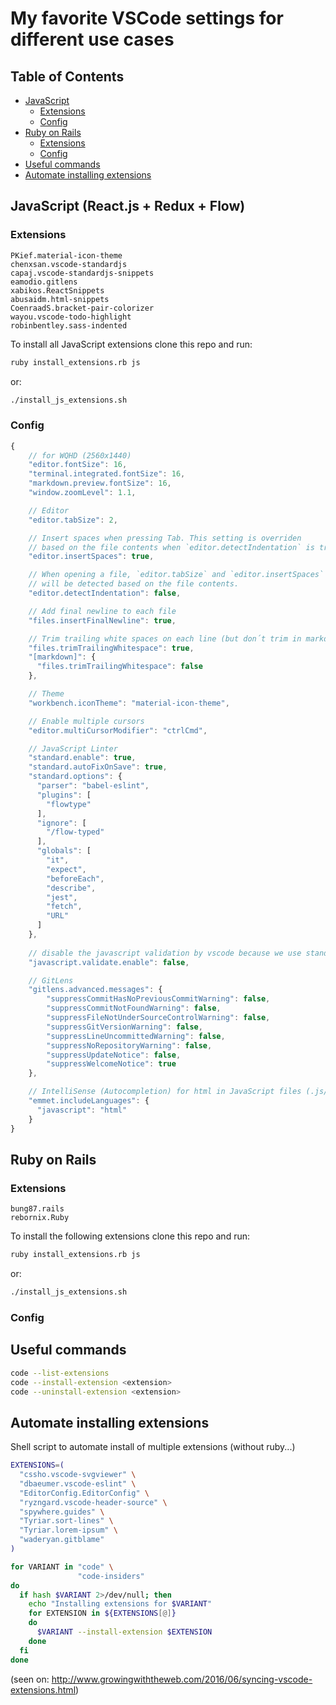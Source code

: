 # My favorite VSCode settings for different use cases

## Table of Contents

- [JavaScript](#javascript-reactjs--redux--flow)
  - [Extensions](#extensions)
  - [Config](#config)
- [Ruby on Rails](#ruby-on-rails)
  - [Extensions](#extensions-1)
  - [Config](#config-1)
- [Useful commands](#useful-commands)
- [Automate installing extensions](automate-installing-extensions)


## JavaScript (React.js + Redux + Flow)
### Extensions
  
`PKief.material-icon-theme`  
`chenxsan.vscode-standardjs`  
`capaj.vscode-standardjs-snippets`  
`eamodio.gitlens`  
`xabikos.ReactSnippets`  
`abusaidm.html-snippets`  
`CoenraadS.bracket-pair-colorizer`  
`wayou.vscode-todo-highlight`  
`robinbentley.sass-indented`  
  
To install all JavaScript extensions clone this repo and run:

```bash
ruby install_extensions.rb js
```
or:
```bash
./install_js_extensions.sh
```  

### Config

```javascript
{
    // for WQHD (2560x1440)
    "editor.fontSize": 16,
    "terminal.integrated.fontSize": 16,
    "markdown.preview.fontSize": 16,
    "window.zoomLevel": 1.1,

    // Editor
    "editor.tabSize": 2,

    // Insert spaces when pressing Tab. This setting is overriden
    // based on the file contents when `editor.detectIndentation` is true.
    "editor.insertSpaces": true,

    // When opening a file, `editor.tabSize` and `editor.insertSpaces`
    // will be detected based on the file contents.
    "editor.detectIndentation": false,

    // Add final newline to each file
    "files.insertFinalNewline": true,

    // Trim trailing white spaces on each line (but don´t trim in markdown files)
    "files.trimTrailingWhitespace": true,  
    "[markdown]": {
      "files.trimTrailingWhitespace": false
    },

    // Theme
    "workbench.iconTheme": "material-icon-theme",

    // Enable multiple cursors
    "editor.multiCursorModifier": "ctrlCmd",

    // JavaScript Linter
    "standard.enable": true,
    "standard.autoFixOnSave": true,
    "standard.options": {
      "parser": "babel-eslint",
      "plugins": [
        "flowtype"
      ],
      "ignore": [
        "/flow-typed"
      ],
      "globals": [
        "it",
        "expect",
        "beforeEach",
        "describe",
        "jest",
        "fetch",
        "URL"
      ]
    },
    
    // disable the javascript validation by vscode because we use standard
    "javascript.validate.enable": false,

    // GitLens
    "gitlens.advanced.messages": {
        "suppressCommitHasNoPreviousCommitWarning": false,
        "suppressCommitNotFoundWarning": false,
        "suppressFileNotUnderSourceControlWarning": false,
        "suppressGitVersionWarning": false,
        "suppressLineUncommittedWarning": false,
        "suppressNoRepositoryWarning": false,
        "suppressUpdateNotice": false,
        "suppressWelcomeNotice": true
    },

    // IntelliSense (Autocompletion) for html in JavaScript files (.js/.jsx)
    "emmet.includeLanguages": {
      "javascript": "html"
    }
}
```

## Ruby on Rails
### Extensions
  
`bung87.rails`  
`rebornix.Ruby`  
  
To install the following extensions clone this repo and run:
  
```bash  
ruby install_extensions.rb js  
```  
or:  
```bash  
./install_js_extensions.sh  
```  

### Config

## Useful commands

```bash
code --list-extensions
code --install-extension <extension>
code --uninstall-extension <extension>
```

## Automate installing extensions

Shell script to automate install of multiple extensions (without ruby...)

```bash
EXTENSIONS=(
  "cssho.vscode-svgviewer" \
  "dbaeumer.vscode-eslint" \
  "EditorConfig.EditorConfig" \
  "ryzngard.vscode-header-source" \
  "spywhere.guides" \
  "Tyriar.sort-lines" \
  "Tyriar.lorem-ipsum" \
  "waderyan.gitblame"
)

for VARIANT in "code" \
               "code-insiders"
do
  if hash $VARIANT 2>/dev/null; then
    echo "Installing extensions for $VARIANT"
    for EXTENSION in ${EXTENSIONS[@]}
    do
      $VARIANT --install-extension $EXTENSION
    done
  fi
done
```

(seen on: http://www.growingwiththeweb.com/2016/06/syncing-vscode-extensions.html)


